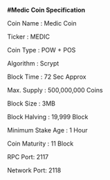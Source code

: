 
<b>#Medic Coin Specification</b>

Coin Name : Medic Coin

Ticker : MEDIC

Coin Type : POW  + POS 

Algorithm : Scrypt

Block Time : 72 Sec Approx

Max. Supply : 500,000,000 Coins

Block Size : 3MB 

Block Halving : 19,999 Block
 
Minimum Stake Age : 1 Hour

Coin Maturity : 11 Block

RPC Port: 2117

Network Port: 2118
